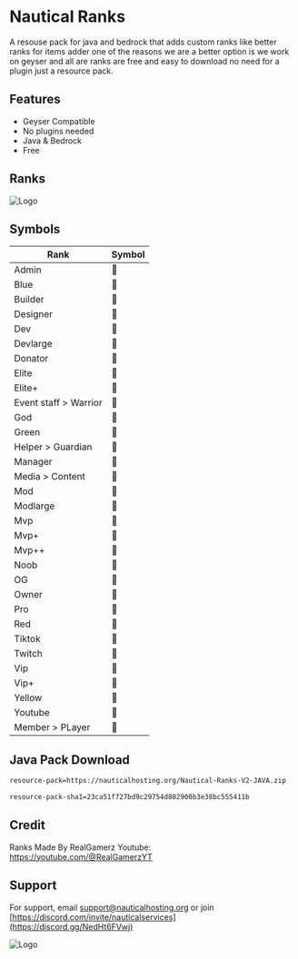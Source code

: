 
#  Nautical Ranks

A resouse pack for java and bedrock that adds custom ranks like better ranks for items adder one of the reasons we are a better option is we work on geyser and all are ranks are free and easy to download no need for a plugin just a resource pack.




## Features

- Geyser Compatible
- No plugins needed
- Java & Bedrock
- Free


## Ranks
![Logo](https://i.postimg.cc/B6zn02n0/IMG-20240406-231129.jpg)

## Symbols

| Rank             | Symbol                                                                |
| ----------------- | ------------------------------------------------------------------ |
| Admin  |  |
| Blue   |  |
| Builder |  |
| Designer |  |
| Dev |  |
| Devlarge |  |
| Donator |  |
| Elite |  |
| Elite+ |  |
| Event staff > Warrior |  |
| God |  |
| Green |  |
| Helper > Guardian |  |
| Manager |  |
| Media > Content |  |
| Mod |  |
| Modlarge |  |
| Mvp |  |
| Mvp+ |  |
| Mvp++ |  |
| Noob |  |
| OG |  |
| Owner |  |
| Pro |  |
| Red |  |
| Tiktok |  |
| Twitch |  |
| Vip |  |
| Vip+ |  |
| Yellow |  |
| Youtube |  |
| Member > PLayer |  |






## Java Pack Download
```bash
resource-pack=https://nauticalhosting.org/Nautical-Ranks-V2-JAVA.zip
```
```bash
resource-pack-sha1=23ca51f727bd9c29754d802900b3e38bc555411b
```

## Credit
Ranks Made By RealGamerz
Youtube: https://youtube.com/@RealGamerzYT
## Support

For support, email support@nauticalhosting.org or join [https://discord.com/invite/nauticalservices](https://discord.gg/NedHt6FVwj)


![Logo](https://i.postimg.cc/gj6SSb7W/Nautical-Services-Bot.png)
